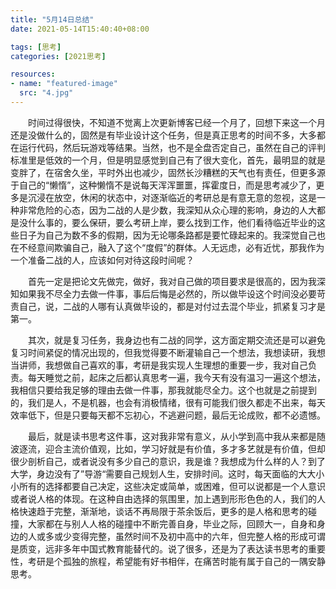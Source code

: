 ```yaml
---
title: "5月14日总结"
date: 2021-05-14T15:40:40+08:00

tags: [思考]
categories: [2021思考]

resources:
- name: "featured-image"
  src: "4.jpg"
---
```


<!--more-->

　　时间过得很快，不知道不觉离上次更新博客已经一个月了，回想下来这一个月还是没做什么的，固然是有毕业设计这个任务，但是真正思考的时间不多，大多都在运行代码，然后玩游戏等结果。当然，也不是全盘否定自己，虽然在自己的评判标准里是低效的一个月，但是明显感觉到自己有了很大变化，首先，最明显的就是变胖了，在宿舍久坐，平时外出也减少，固然长沙糟糕的天气也有责任，但更多源于自己的“懒惰”，这种懒惰不是说每天浑浑噩噩，挥霍度日，而是思考减少了，更多是沉浸在放空，休闲的状态中，对逐渐临近的考研总是有意无意的忽视，这是一种非常危险的心态，因为二战的人是少数，我深知从众心理的影响，身边的人大都是没什么事的，要么保研，要么考研上岸，要么找到工作，他们看待临近毕业的这些日子为自己为数不多的假期，因为无论哪条路都是要忙碌起来的。我深觉自己也在不经意间欺骗自己，融入了这个“度假”的群体。人无远虑，必有近忧，那我作为一个准备二战的人，应该如何对待这段时间呢？

　　首先一定是把论文先做完，做好，我对自己做的项目要求是很高的，因为我深知如果我不尽全力去做一件事，事后后悔是必然的，所以做毕设这个时间没必要苛责自己，说，二战的人哪有认真做毕设的，都是对付过去混个毕业，抓紧复习才是第一。

　　其次，就是复习任务，我身边也有二战的同学，这方面定期交流还是可以避免复习时间紧促的情况出现的，但我觉得要不断灌输自己一个想法，我想读研，我想当讲师，我想做自己喜欢的事，考研是我实现人生理想的重要一步，我对自己负责。每天睡觉之前，起床之后都认真思考一遍，我今天有没有温习一遍这个想法，我相信只要给我足够的理由去做一件事，那我就能尽全力。这个也就是之前提到的，我们是人，不是机器，也会有消极情绪，很有可能我们很久都走不出来，每天效率低下，但是只要每天都不忘初心，不逃避问题，最后无论成败，都不必遗憾。

　　最后，就是读书思考这件事，这对我非常有意义，从小学到高中我从来都是随波逐流，迎合主流价值观，比如，学习好就是有价值，多才多艺就是有价值，但却很少剖析自己，或者说没有多少自己的意识，我是谁？我想成为什么样的人？到了大学，身边没有了”导游“需要自己规划人生，安排时间。这时，每天面临的大大小小所有的选择都要自己决定，这些决定或简单，或困难，但可以说都是一个人意识或者说人格的体现。在这种自由选择的氛围里，加上遇到形形色色的人，我们的人格快速趋于完整，渐渐地，谈话不再局限于茶余饭后，更多的是人格和思考的碰撞，大家都在与别人人格的碰撞中不断完善自身，毕业之际，回顾大一，自身和身边的人或多或少变得完整，虽然时间不及初中高中的六年，但完整人格的形成可谓是质变，远非多年中国式教育能替代的。说了很多，还是为了表达读书思考的重要性，考研是个孤独的旅程，希望能有好书相伴，在痛苦时能有属于自己的一隅安静思考。

